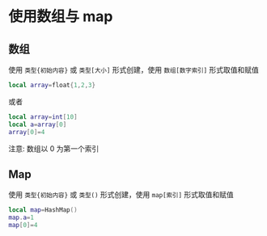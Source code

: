 # 使用数组与 map
## 数组
使用 `类型{初始内容}` 或 `类型[大小]` 形式创建，使用 `数组[数字索引]` 形式取值和赋值
``` lua
local array=float{1,2,3}
```
或者
``` lua
local array=int[10]
local a=array[0]
array[0]=4
```
注意: 数组以 0 为第一个索引

## Map
使用 `类型{初始内容}` 或 `类型()` 形式创建，使用 `map[索引]` 形式取值和赋值
``` lua
local map=HashMap()
map.a=1
map[0]=4
```
